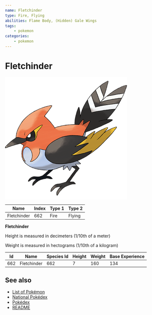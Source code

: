 ```yaml
---
name: Fletchinder
type: Fire, Flying
abilities: Flame Body, (Hidden) Gale Wings
tags:
    - pokemon
categories:
    - pokemon
---
```


# Fletchinder


![Fletchinder](images/662r.png)

| **Name** | **Index** | **Type 1** | **Type 2** |
|----|----|----|----|
| Fletchinder | 662 | Fire | Flying  |

**Fletchinder** 


Height is measured in decimeters (1/10th of a meter)

Weight is measured in hectograms (1/10th of a kilogram)

| **Id** | **Name** | **Species Id** | **Height** | **Weight** | **Base Experience** |
|--------|----------|----------------|------------|------------|---------------------|
| 662 | Fletchinder | 662 | 7 | 160 | 134 |


## See also

- [List of Pokémon](../pokemon.md)
- [National Pokédex](../national_pokedex.md)
- [Pokédex](../pokedex.md)
- [README](../README.md)
